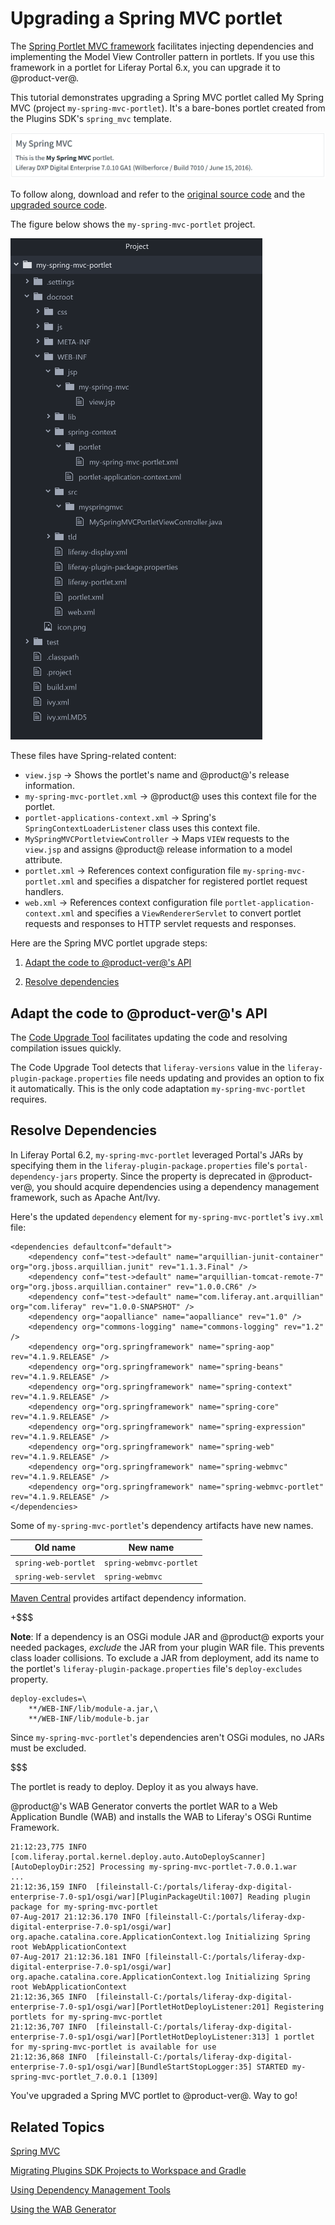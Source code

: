 # Upgrading a Spring MVC portlet [](id=upgrading-a-spring-mvc-portlet)

The [Spring Portlet MVC framework](https://docs.spring.io/spring/docs/current/spring-framework-reference/html/portlet.html)
facilitates injecting dependencies and implementing the Model View Controller
pattern in portlets. If you use this framework in a portlet for Liferay Portal
6.x, you can upgrade it to @product-ver@. 

This tutorial demonstrates upgrading a Spring MVC portlet called My Spring MVC
(project `my-spring-mvc-portlet`). It's a bare-bones portlet created from the
Plugins SDK's `spring_mvc` template. 

![Figure 1: My Spring MVC portlet shows its name and @product@'s information.](../../../../images/upgraded-spring-mvc-portlet.png)

To follow along, download and refer to the
[original source code](https://dev.liferay.com/documents/10184/656312/my-spring-mvc-portlet-pre-7-0-upgrade.zip)
and the 
[upgraded source code](https://dev.liferay.com/documents/10184/656312/my-spring-mvc-portlet-post-7-0-upgrade.zip).

The figure below shows the `my-spring-mvc-portlet` project.

![Figure 2: The `my-spring-mvc-portlet` project has traditional Liferay plugin files, Spring Portlet MVC application contexts (in `spring-context/`), and a controller class `MySpringMVCPortletviewController`. ](../../../../images/upgrading-spring-mvc-portlets-folder-structure.png)

These files have Spring-related content:

-   `view.jsp` &rarr; Shows the portlet's name and @product@'s release
    information.
-   `my-spring-mvc-portlet.xml` &rarr; @product@ uses this context file for the
    portlet.
-   `portlet-applications-context.xml` &rarr; Spring's
    `SpringContextLoaderListener` class uses this context file. 
-   `MySpringMVCPortletviewController` &rarr; Maps `VIEW` requests to the
    `view.jsp` and assigns @product@ release information to a model attribute.
-   `portlet.xml` &rarr; References context configuration file
    `my-spring-mvc-portlet.xml` and specifies a dispatcher for registered
    portlet request handlers.
-   `web.xml` &rarr; References context configuration file
    `portlet-application-context.xml` and specifies a `ViewRendererServlet` to
    convert portlet requests and responses to HTTP servlet requests and
    responses.

Here are the Spring MVC portlet upgrade steps:

1.  [Adapt the code to @product-ver@'s API](#adapt-the-code-to-liferay-api-changes)

2.  [Resolve dependencies](#resolve-dependencies)

## Adapt the code to @product-ver@'s API [](id=adapt-the-code-to-liferay-api-changes)

The
[Code Upgrade Tool](/develop/tutorials/-/knowledge_base/7-0/adapting-to-liferay-7s-api-with-the-code-upgrade-tool)
facilitates updating the code and resolving compilation issues quickly.

The Code Upgrade Tool detects that `liferay-versions` value in the
`liferay-plugin-package.properties` file needs updating and provides an option
to fix it automatically. This is the only code adaptation
`my-spring-mvc-portlet` requires. 

## Resolve Dependencies [](id=resolve-dependencies)

In Liferay Portal 6.2, `my-spring-mvc-portlet` leveraged Portal's JARs by
specifying them in the `liferay-plugin-package.properties` file's
`portal-dependency-jars` property. Since the property is deprecated in
@product-ver@, you should acquire dependencies using a dependency management
framework, such as Apache Ant/Ivy.

Here's the updated `dependency` element for `my-spring-mvc-portlet`'s `ivy.xml`
file:

    <dependencies defaultconf="default">
        <dependency conf="test->default" name="arquillian-junit-container" org="org.jboss.arquillian.junit" rev="1.1.3.Final" />
        <dependency conf="test->default" name="arquillian-tomcat-remote-7" org="org.jboss.arquillian.container" rev="1.0.0.CR6" />
        <dependency conf="test->default" name="com.liferay.ant.arquillian" org="com.liferay" rev="1.0.0-SNAPSHOT" />
        <dependency org="aopalliance" name="aopalliance" rev="1.0" />
        <dependency org="commons-logging" name="commons-logging" rev="1.2" />
        <dependency org="org.springframework" name="spring-aop" rev="4.1.9.RELEASE" />
        <dependency org="org.springframework" name="spring-beans" rev="4.1.9.RELEASE" />
        <dependency org="org.springframework" name="spring-context" rev="4.1.9.RELEASE" />
        <dependency org="org.springframework" name="spring-core" rev="4.1.9.RELEASE" />
        <dependency org="org.springframework" name="spring-expression" rev="4.1.9.RELEASE" />
        <dependency org="org.springframework" name="spring-web" rev="4.1.9.RELEASE" />
        <dependency org="org.springframework" name="spring-webmvc" rev="4.1.9.RELEASE" />
        <dependency org="org.springframework" name="spring-webmvc-portlet" rev="4.1.9.RELEASE" />
    </dependencies>

Some of `my-spring-mvc-portlet`'s dependency artifacts have new names. 

 Old name | New name |
 -------- | -------- |
 `spring-web-portlet` | `spring-webmvc-portlet` |
 `spring-web-servlet` | `spring-webmvc` |

[Maven Central](https://search.maven.org/) provides artifact dependency information. 

+$$$

**Note**: If a dependency is an OSGi module JAR and @product@ exports your
needed packages, *exclude* the JAR from your plugin WAR file. This prevents
class loader collisions. To exclude a JAR from deployment, add its name to the
portlet's `liferay-plugin-package.properties` file's `deploy-excludes` property.

    deploy-excludes=\
        **/WEB-INF/lib/module-a.jar,\ 
        **/WEB-INF/lib/module-b.jar

Since `my-spring-mvc-portlet`'s dependencies aren't OSGi modules, no JARs
must be excluded.

$$$

The portlet is ready to deploy. Deploy it as you always have.

@product@'s WAB Generator converts the portlet WAR to a Web Application Bundle
(WAB) and installs the WAB to Liferay's OSGi Runtime Framework. 

    21:12:23,775 INFO  [com.liferay.portal.kernel.deploy.auto.AutoDeployScanner][AutoDeployDir:252] Processing my-spring-mvc-portlet-7.0.0.1.war
    ...
    21:12:36,159 INFO  [fileinstall-C:/portals/liferay-dxp-digital-enterprise-7.0-sp1/osgi/war][PluginPackageUtil:1007] Reading plugin package for my-spring-mvc-portlet
    07-Aug-2017 21:12:36.170 INFO [fileinstall-C:/portals/liferay-dxp-digital-enterprise-7.0-sp1/osgi/war] org.apache.catalina.core.ApplicationContext.log Initializing Spring root WebApplicationContext
    07-Aug-2017 21:12:36.181 INFO [fileinstall-C:/portals/liferay-dxp-digital-enterprise-7.0-sp1/osgi/war] org.apache.catalina.core.ApplicationContext.log Initializing Spring root WebApplicationContext
    21:12:36,365 INFO  [fileinstall-C:/portals/liferay-dxp-digital-enterprise-7.0-sp1/osgi/war][PortletHotDeployListener:201] Registering portlets for my-spring-mvc-portlet
    21:12:36,707 INFO  [fileinstall-C:/portals/liferay-dxp-digital-enterprise-7.0-sp1/osgi/war][PortletHotDeployListener:313] 1 portlet for my-spring-mvc-portlet is available for use
    21:12:36,868 INFO  [fileinstall-C:/portals/liferay-dxp-digital-enterprise-7.0-sp1/osgi/war][BundleStartStopLogger:35] STARTED my-spring-mvc-portlet_7.0.0.1 [1309]

You've upgraded a Spring MVC portlet to @product-ver@. Way to go!

## Related Topics [](id=related-topics)

[Spring MVC](/develop/tutorials/-/knowledge_base/7-0/spring-mvc)

[Migrating Plugins SDK Projects to Workspace and Gradle](/develop/tutorials/-/knowledge_base/7-0/migrating-traditional-plugins-to-workspace-web-applications)

[Using Dependency Management Tools](/develop/tutorials/-/knowledge_base/7-0/resolving-a-plugins-dependencies#managing-dependencies-with-ivy)

[Using the WAB Generator](/develop/tutorials/-/knowledge_base/7-0/using-the-wab-generator)
